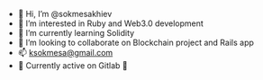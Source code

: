 - 👋 Hi, I’m @sokmesakhiev
- 👀 I’m interested in Ruby and Web3.0 development
- 🌱 I’m currently learning Solidity
- 💞️ I’m looking to collaborate on Blockchain project and Rails app
- 📫 ksokmesa@gmail.com
- 🥇 Currently active on Gitlab 🥲

<!---
sokmesakhiev/sokmesakhiev is a ✨ special ✨ repository because its `README.md` (this file) appears on your GitHub profile.
You can click the Preview link to take a look at your changes.
--->
